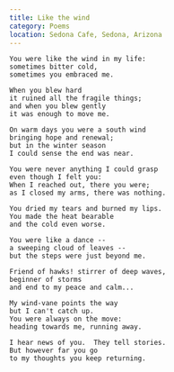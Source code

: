```yaml
---
title: Like the wind
category: Poems
location: Sedona Cafe, Sedona, Arizona
---
```


    You were like the wind in my life:
    sometimes bitter cold,
    sometimes you embraced me.

    When you blew hard
    it ruined all the fragile things;
    and when you blew gently
    it was enough to move me.

    On warm days you were a south wind
    bringing hope and renewal;
    but in the winter season
    I could sense the end was near.

    You were never anything I could grasp
    even though I felt you:
    When I reached out, there you were;
    as I closed my arms, there was nothing.

    You dried my tears and burned my lips.
    You made the heat bearable
    and the cold even worse.

    You were like a dance --
    a sweeping cloud of leaves --
    but the steps were just beyond me.

    Friend of hawks! stirrer of deep waves,
    beginner of storms
    and end to my peace and calm...

    My wind-vane points the way
    but I can't catch up.
    You were always on the move:
    heading towards me, running away.

    I hear news of you.  They tell stories.
    But however far you go
    to my thoughts you keep returning.


